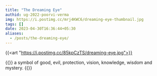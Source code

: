 ```yaml
---
title: "The Dreaming Eye"
authid: ug-2022-poorvi-verma
img: https://i.postimg.cc/mrj4KWC6/dreaming-eye-thumbnail.jpg
tags: []
date: 2023-04-30T16:36:44+05:30
aliases:
  - /posts/the-dreaming-eye/
---
```


{{<art "https://i.postimg.cc/85kpCzTS/dreaming-eye.jpg">}}

{{<quote>}}
a symbol of good, evil, protection, vision, knowledge, wisdom and mystery.
{{</quote>}}
